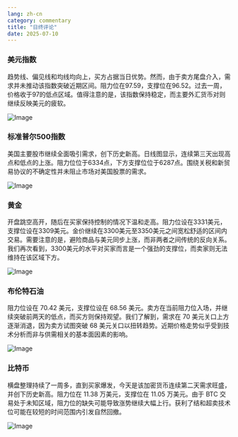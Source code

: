 ```yaml
---
lang: zh-cn
category: commentary
title: "日终评论"
date: 2025-07-10
---
```


### 美元指数

趋势线、偏见线和均线均向上，买方占据当日优势。然而，由于卖方尾盘介入，需求并未推动该指数突破近期区间。阻力位在97.59，支撑位在96.52。过去一周，价格收于97的低点区域。值得注意的是，该指数保持稳定，而主要外汇货币对则继续反映美元的疲软。

![Image](https://markleighedu.github.io/img/Jul-2025/10-Jul-2025/usdindex.jpg)

### 标准普尔500指数

美国主要股市继续全面吸引需求，创下历史新高。日线图显示，连续第三天出现高点和低点的上涨。阻力位位于6334点，下方支撑位位于6287点。围绕关税和新贸易协议的不确定性并未阻止市场对美国股票的需求。

![Image](https://markleighedu.github.io/img/Jul-2025/10-Jul-2025/sp500.jpg)

### 黄金

开盘跳空高开，随后在买家保持控制的情况下温和走高。阻力位设在3331美元，支撑位设在3309美元。金价继续在3300美元至3350美元之间宽松舒适的区间内交易。需要注意的是，避险商品与美元同步上涨，而非两者之间传统的反向关系。我们再次看到，3300美元的水平对买家而言是一个强劲的支撑位，而卖家则无法维持在该区域下方。

![Image](https://markleighedu.github.io/img/Jul-2025/10-Jul-2025/gold.jpg)

### 布伦特石油

阻力位设在 70.42 美元，支撑位设在 68.56 美元。卖方在当前阻力位入场，并继续突破前两天的低点，而买方则保持观望。我们了解到，需求在 70 美元关口上方逐渐消退，因为卖方试图突破 68 美元关口以扭转趋势。近期价格走势似乎受到技术分析而非与供需相关的基本面因素的影响。

![Image](https://markleighedu.github.io/img/Jul-2025/10-Jul-2025/brentoil.jpg)

### 比特币

横盘整理持续了一周多，直到买家爆发，今天是该加密货币连续第二天需求旺盛，并创下历史新高。阻力位在 11.38 万美元，支撑位在 11.05 万美元。由于 BTC 交易处于未知区域，阻力位的缺失可能导致涨势继续大幅上行。获利了结和超卖技术位可能在较短的时间范围内引发自然回撤。

![Image](https://markleighedu.github.io/img/Jul-2025/10-Jul-2025/bitcoin.jpg)

